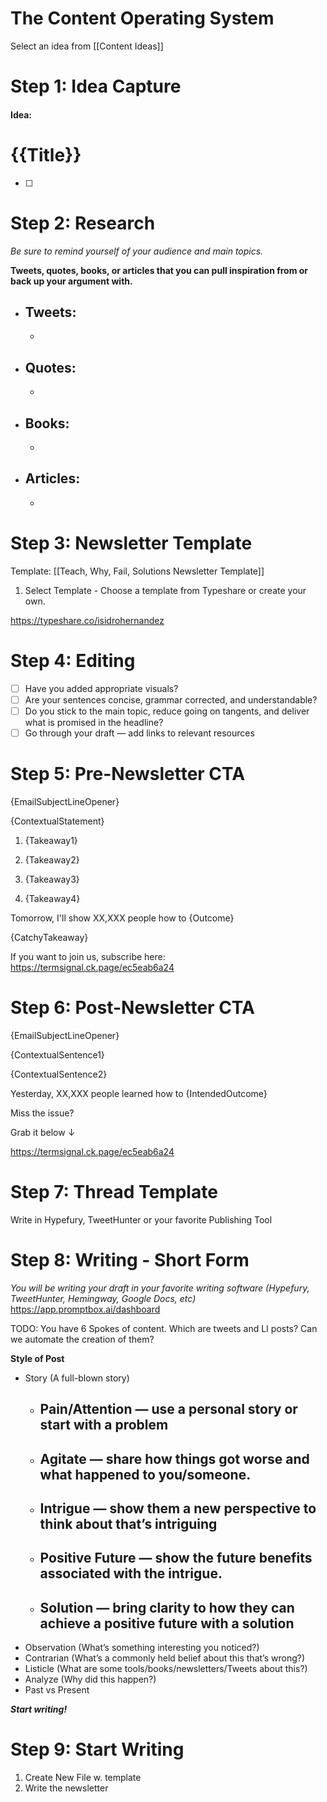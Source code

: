 # The Content Operating System

Select an idea from [[Content Ideas]]

# Step 1: Idea Capture

#### **Idea:**

# {{Title}}

- [ ]  

# Step 2: Research

*Be sure to remind yourself of your audience and main topics.*

**Tweets, quotes, books, or articles that you can pull inspiration from or back up your argument with.**

- **Tweets:**
    - 
    - 
- **Quotes:**
    - 
    - 
- **Books:**
    - 
    - 
- **Articles:**
    - 
    - 
    

# Step 3: Newsletter Template
Template: [[Teach, Why, Fail, Solutions Newsletter Template]]
1. Select Template - Choose a template from Typeshare or create your own.


https://typeshare.co/isidrohernandez



# Step 4: Editing

- [ ]  Have you added appropriate visuals?
- [ ]  Are your sentences concise, grammar corrected, and understandable?
- [ ]  Do you stick to the main topic, reduce going on tangents, and deliver what is promised in the headline?
- [ ]  Go through your draft — add links to relevant resources

# Step 5: Pre-Newsletter CTA

{EmailSubjectLineOpener}

{ContextualStatement}

1. {Takeaway1}

2. {Takeaway2} 

3. {Takeaway3} 

4. {Takeaway4}

Tomorrow, I'll show XX,XXX people how to {Outcome}

{CatchyTakeaway}

If you want to join us, subscribe here: https://termsignal.ck.page/ec5eab6a24

# Step 6: Post-Newsletter CTA

{EmailSubjectLineOpener}

{ContextualSentence1}

{ContextualSentence2}

Yesterday, XX,XXX people learned how to {IntendedOutcome}

Miss the issue?

Grab it below ↓

https://termsignal.ck.page/ec5eab6a24

# Step 7: Thread Template

Write in Hypefury, TweetHunter or your favorite Publishing Tool

# Step 8: Writing -  Short Form

*You will be writing your draft in your favorite writing software (Hypefury, TweetHunter, Hemingway, Google Docs, etc)*
https://app.promptbox.ai/dashboard

TODO: You have 6 Spokes of content. Which are tweets and LI posts? Can we automate the creation of them?

**Style of Post**

- Story (A full-blown story)
    - **Pain/Attention** — use a personal story or start with a problem
        - 
    - **Agitate** — share how things got worse and what happened to you/someone.
        - 
    - **Intrigue** — show them a new perspective to think about that’s intriguing
        - 
    - **Positive Future** — show the future benefits associated with the intrigue.
        - 
    - **Solution** — bring clarity to how they can achieve a positive future with a solution
        - 
- Observation (What’s something interesting you noticed?)
- Contrarian (What’s a commonly held belief about this that’s wrong?)
- Listicle (What are some tools/books/newsletters/Tweets about this?)
- Analyze (Why did this happen?)
- Past vs Present 

***Start writing!***
# Step 9: Start Writing
1. Create New File w. template
2. Write the newsletter